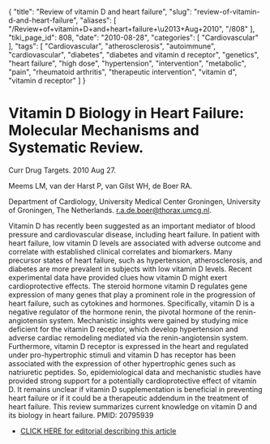 {
    "title": "Review of vitamin D and heart failure",
    "slug": "review-of-vitamin-d-and-heart-failure",
    "aliases": [
        "/Review+of+vitamin+D+and+heart+failure+\u2013+Aug+2010",
        "/808"
    ],
    "tiki_page_id": 808,
    "date": "2010-08-28",
    "categories": [
        "Cardiovascular"
    ],
    "tags": [
        "Cardiovascular",
        "atherosclerosis",
        "autoimmune",
        "cardiovascular",
        "diabetes",
        "diabetes and vitamin d receptor",
        "genetics",
        "heart failure",
        "high dose",
        "hypertension",
        "intervention",
        "metabolic",
        "pain",
        "rheumatoid arthritis",
        "therapeutic intervention",
        "vitamin d",
        "vitamin d receptor"
    ]
}


# Vitamin D Biology in Heart Failure: Molecular Mechanisms and Systematic Review.

Curr Drug Targets. 2010 Aug 27. 

Meems LM, van der Harst P, van Gilst WH, de Boer RA.

Department of Cardiology, University Medical Center Groningen, University of Groningen, The Netherlands. r.a.de.boer@thorax.umcg.nl.

Vitamin D has recently been suggested as an important mediator of blood pressure and cardiovascular disease, including heart failure. In patient with heart failure, low vitamin D levels are associated with adverse outcome and correlate with established clinical correlates and biomarkers. Many precursor states of heart failure, such as hypertension, atherosclerosis, and diabetes are more prevalent in subjects with low vitamin D levels. Recent experimental data have provided clues how vitamin D might exert cardioprotective effects. The steroid hormone vitamin D regulates gene expression of many genes that play a prominent role in the progression of heart failure, such as cytokines and hormones. Specifically, vitamin D is a negative regulator of the hormone renin, the pivotal hormone of the renin-angiotensin system. Mechanistic insights were gained by studying mice deficient for the vitamin D receptor, which develop hypertension and adverse cardiac remodeling mediated via the renin-angiotensin system. Furthermore, vitamin D receptor is expressed in the heart and regulated under pro-hypertrophic stimuli and vitamin D has receptor has been associated with the expression of other hypertrophic genes such as natriuretic peptides. So, epidemiological data and mechanistic studies have provided strong support for a potentially cardioprotective effect of vitamin D. It remains unclear if vitamin D supplementation is beneficial in preventing heart failure or if it could be a therapeutic addendum in the treatment of heart failure. This review summarizes current knowledge on vitamin D and its biology in heart failure. PMID: 20795939 

* [CLICK HERE for editorial describing this article](/tags/click-here-for-editorial-describing-this-article.html)